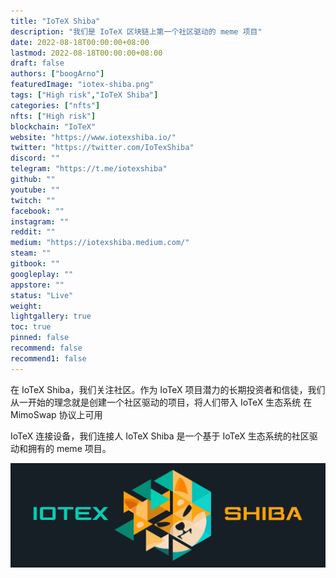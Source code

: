 ```yaml
---
title: "IoTeX Shiba"
description: "我们是 IoTeX 区块链上第一个社区驱动的 meme 项目"
date: 2022-08-18T00:00:00+08:00
lastmod: 2022-08-18T00:00:00+08:00
draft: false
authors: ["boogArno"]
featuredImage: "iotex-shiba.png"
tags: ["High risk","IoTeX Shiba"]
categories: ["nfts"]
nfts: ["High risk"]
blockchain: "IoTeX"
website: "https://www.iotexshiba.io/"
twitter: "https://twitter.com/IoTexShiba"
discord: ""
telegram: "https://t.me/iotexshiba"
github: ""
youtube: ""
twitch: ""
facebook: ""
instagram: ""
reddit: ""
medium: "https://iotexshiba.medium.com/"
steam: ""
gitbook: ""
googleplay: ""
appstore: ""
status: "Live"
weight: 
lightgallery: true
toc: true
pinned: false
recommend: false
recommend1: false
---
```

在 IoTeX Shiba，我们关注社区。作为 IoTeX 项目潜力的长期投资者和信徒，我们从一开始的理念就是创建一个社区驱动的项目，将人们带入 IoTeX 生态系统
在 MimoSwap 协议上可用

IoTeX 连接设备，我们连接人
IoTeX Shiba 是一个基于 IoTeX 生态系统的社区驱动和拥有的 meme 项目。

![1500x500](1500x500.jpg)